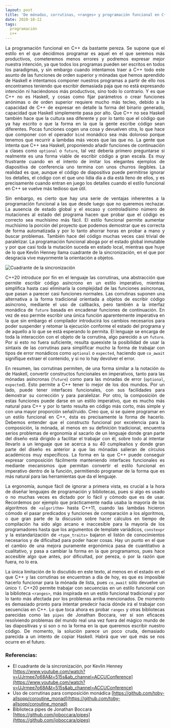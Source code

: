 ```yaml
---
layout: post
title: 'De mónadas, corrutinas, <ranges> y programación funcional en C++'
date: 2020-10-12
tags:
  programación
  c++
---
```

<p style='text-align: justify;'>La programación funcional en C++ da bastante pereza. Se supone que el estilo en el que decidimos programar es aquel en el que seremos más productivos, cometeremos menos errores y podremos expresar mejor nuestra intención, ya que todos los programas pueden ser escritos en todos los paradigmas, y sin embargo cuando intentamos traer a C++ todo este asunto de las funciones de orden superior y mónadas que hemos aprendido de Haskell e intentamos componer nuestros programas a partir de ello nos encontramos teniendo que escribir demasiada paja que no está expresando intención ni haciéndonos más productivos, sino todo lo contrario. Y es que C++ no es Haskell, y cosas como fijar parámetros o crear funciones anónimas o de orden superior requiere mucho más tecleo, debido a la capacidad de C++ de expresar en detalle la forma del binario generado, capacidad que Haskell simplemente pasa por alto. Que C++ no sea Haskell también hace que la cultura sea diferente y por lo tanto que el código que ya hay escrito o que la forma en la que la gente escribe código sean diferentes. Pocas funciones cogen una cosa y devuelven otra, lo que hace que componer con el operador <code>bind</code> monádico sea más doloroso porque tenemos que recurrir a lambdas más veces que las que no. La gente que intenta que C++ sea Haskell, proponiendo añadir funciones de continuación a clases como <code>optional</code> o <code>future</code>, tal vez debería primero preguntarse si realmente es una forma viable de escribir código a gran escala. Es muy frustrante cuando en el intento de imitar los elegantes ejemplos de diapositiva de conferencia uno termina con unos churros ilegibles. La realidad es que, aunque el código de diapositiva puede permitirse ignorar los detalles, el código con el que uno lidia día a día está lleno de ellos, y es precisamente cuando entran en juego los detalles cuando el estilo funcional en C++ se vuelve más tedioso que útil.</p>

<p style='text-align: justify;'>Sin embargo, es cierto que hay una serie de ventajas inherentes a la programación funcional a las que desde luego que no queremos rechazar. La ausencia de estado global y el escaso y controladísimo número de mutaciones al estado del programa hacen que probar que el código es correcto sea muchísimo más fácil. El estilo funcional permite aumentar muchísimo la porción del proyecto que podemos demostrar que es correcta de forma automatizada y por lo tanto ahorrar horas en probar a mano y buscar problemas. También hace del código muchas veces casi trivial de paralelizar. La programación funcional aboga por el estado global inmutable y por que casi toda la mutación suceda en estado local, mientras que huye de lo que Kevlin Henney llama cuadrante de la sincronización, en el que por desgracia vive mayormente la orientación a objetos.</p>

![Cuadrante de la sincronización](https://raw.githubusercontent.com/asielorz/blog/master/images/cuadrante-sincronizacion.png)

<p style='text-align: justify;'>C++20 introduce por fin en el lenguaje las corrutinas, una abstracción que permite escribir código asíncrono en un estilo imperativo, mientras simplifica hasta casi eliminarla la complejidad de las funciones asíncronas, que pasan a parecer casi funciones normales. Las corrutinas suponen una alternativa a la forma tradicional orientada a objetos de escribir código asíncrono, mediante el uso de callbacks, pero también a la interfaz monádica de <code>future</code> basada en encadenar funciones de continuación. En vez de eso permite escribir una única función aparentemente imperativa en la que sin embargo el compilador introducirá los cambios necesarios para poder suspender y retomar la ejecución conforme el estado del programa y de aquello a lo que se está esperando lo permita. El lenguaje se encarga de toda la interacción con el objeto de la corrutina, algo parecido a un <code>future</code>. Por si esto no fuera suficiente, resulta queexiste la posibilidad de usar la sintaxis de las corrutinas para simplificar mucho la forma de trabajar con tipos de error monádicos como <code>optional</code> o <code>expected</code>, haciendo que <code>co_await</code> signifique extraer el contenido, y si no lo hay devolver el error.</p>

<p style='text-align: justify;'>En resumen, las corrutinas permiten, de una forma similar a la notación <code>do</code> de Haskell, convertir constructos funcionales en imperativos, tanto para las mónadas asíncronas (<code>future</code>) como para las mónadas de error (<code>optional</code>, <code>expected</code>). Esto permite a C++ tener lo mejor de los dos mundos. Por un lado, puede tener interfaces funcionales, con sus facilidades para demostrar su corrección y para paralelizar. Por otro, la composición de estas funciones puede darse en un estilo imperativo, que es mucho más natural para C++ y por lo tanto resulta en código más corto, más simple y con una mayor proporción señal/ruido. Creo que, si se quiere programar en un estilo funcional en C++, ésta es precisamente la forma de hacerlo. Debemos entender que el constructo funcional por excelencia para la composición, la mónada, al menos en su definición tradicional, encuentra serios problemas de ergonomía al sacarlo de un lenguaje donde gran parte del diseño está dirigido a facilitar el trabajar con él, sobre todo al intentar llevarlo a un lenguaje que se acerca a su 40 cumpleaños y donde gran parte del diseño es anterior a que las mónadas salieran de círculos académicos muy específicos. La forma en la que C++ puede conseguir expresar composición fácilmente manteniendo interfaces funcionales es mediante mecanismos que permitan convertir el estilo funcional en imperativo dentro de la función, permitiendo programar de la forma que es más natural para las herramientas que da el lenguaje.</p>

<p style='text-align: justify;'>La ergonomía, aunque fácil de ignorar a primera vista, es crucial a la hora de diseñar lenguajes de programación y bibliotecas, pues si algo es usado o no muchas veces es dictado por lo fácil y cómodo que es de usar. Recordemos por ejemplo que prácticamente nadia usaba la mayoría de los algoritmos de <code>&lt;algorithm&gt;</code> hasta C++11, cuando las lambdas hicieron cómodo el pasar predicados y funciones de comparación a los algoritmos, o que gran parte de la discusión sobre hacer cálculos en tiempo de compilación ha sido algo arcano e inaccesible para la mayoría de los programadores hasta que los argumentos de template variádicos, <code>constexpr</code> y la estandarización de <code>&lt;type_traits&gt;</code> bajaron el listón de conocimientos necesarios y de dificultad para poder hacer cosas. Hay un punto en el que el cambio de una mejora puramente ergonómica pasa de cuantitativo a cualitativo, y pasa a cambiar la forma en la que programamos, pues hace accesible algo que antes, por dificultad, por pereza, o por la razón que fuera, no lo era.</p>

<p style='text-align: justify;'>La única limitación de lo discutido en este texto, al menos en el estado en el que C++ y las corrutinas se encuentran a día de hoy, es que es imposible hacerlo funcionar para la mónada de lista, pues <code>co_await</code> sólo devuelve un único <code>T</code>. C++20 permite trabajar con secuencias en un estilo funcional con la biblioteca <code>&lt;ranges&gt;</code>, más inspirada en un estilo funcional tradicional y por lo tanto más afectada por los problemas arriba mencionados. De momento es demasiado pronto para intentar predecir hacia dónde irá el trabajar con secuencias en C++. Lo que toca ahora es probar <code>ranges</code> y otras bibliotecas parecidas como las <code>pipes</code> de Jonathan Boccara, ver si son eficaces resolviendo problemas del mundo real una vez fuera del mágico mundo de las diapositivas y si son o no la forma en la que queremos escribir nuestro código. De momento, la solución parece un poco cruda, demasiado parecida a un intento de copiar Haskell. Habrá que ver qué más se nos ocurre en el futuro.</p>

### Referencias:

- El cuadrante de la sincronización, por Kevlin Henney [https://www.youtube.com/watch?v=UJrmee7o68A&t=515s&ab_channel=ACCUConference](https://www.youtube.com/watch?v=UJrmee7o68A&t=515s&ab_channel=ACCUConference)
- Uso de corrutinas para composición monádica [https://github.com/toby-allsopp/coroutine_monad](https://github.com/toby-allsopp/coroutine_monad)
- Biblioteca pipes de Jonathan Boccara [https://github.com/joboccara/pipes](https://github.com/joboccara/pipes)